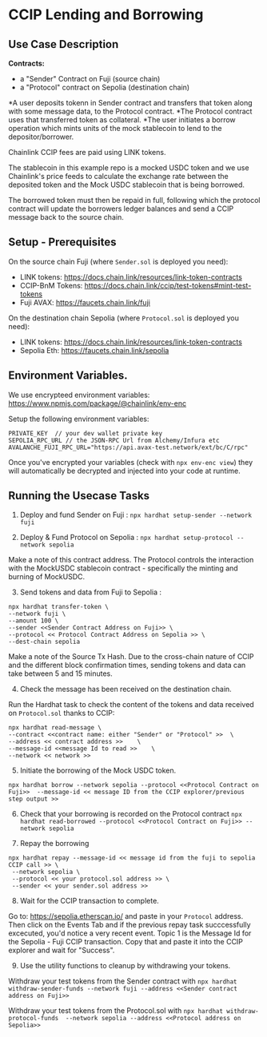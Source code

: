 # CCIP Lending and Borrowing

## Use Case Description

**Contracts:**

- a "Sender" Contract on Fuji (source chain)
- a "Protocol" contract on Sepolia (destination chain) 

*A user deposits tokenn in Sender contract and transfers that token along with some message data, to the Protocol contract. 
*The Protocol contract uses that transferred token  as collateral.
*The user initiates a borrow operation which mints units of the mock stablecoin to lend to the depositor/borrower. 

Chainlink CCIP fees are paid using LINK tokens. 

The stablecoin in this example repo is a mocked USDC token and we use Chainlink's price feeds to calculate the exchange rate between the deposited token and the Mock USDC stablecoin that is being borrowed.

The borrowed token must then be repaid in full, following which the protocol contract will update the borrowers ledger balances and send a CCIP message back to the source chain.

## Setup - Prerequisites

On the source chain Fuji (where `Sender.sol` is deployed you need):

- LINK tokens: https://docs.chain.link/resources/link-token-contracts
- CCIP-BnM Tokens: https://docs.chain.link/ccip/test-tokens#mint-test-tokens
- Fuji AVAX: https://faucets.chain.link/fuji

On the destination chain Sepolia (where `Protocol.sol` is deployed you need):

- LINK tokens: https://docs.chain.link/resources/link-token-contracts 
- Sepolia Eth: https://faucets.chain.link/sepolia

## Environment Variables.

We use encrypteed environment variables: https://www.npmjs.com/package/@chainlink/env-enc  

Setup the following environment variables:

```
PRIVATE_KEY  // your dev wallet private key
SEPOLIA_RPC_URL // the JSON-RPC Url from Alchemy/Infura etc
AVALANCHE_FUJI_RPC_URL="https://api.avax-test.network/ext/bc/C/rpc"
```

Once you've encrypted your variables (check with `npx env-enc view`) they will automatically be decrypted and injected into your code at runtime. 

## Running the Usecase Tasks

1. Deploy and fund Sender on Fuji :  `npx hardhat setup-sender --network fuji`

2. Deploy & Fund Protocol on Sepolia : `npx hardhat setup-protocol --network sepolia`

Make a note of this contract address. The Protocol controls the interaction with the MockUSDC stablecoin contract - specifically the minting and burning of MockUSDC.

3. Send tokens and data from Fuji to Sepolia :

```
npx hardhat transfer-token \
--network fuji \
--amount 100 \                                      
--sender <<Sender Contract Address on Fuji>> \
--protocol << Protocol Contract Address on Sepolia >> \
--dest-chain sepolia
```

Make a note of the Source Tx Hash. Due to the cross-chain nature of CCIP and the different block confirmation times, sending tokens and data can take between 5 and 15 minutes. 

4. Check the message has been received on the destination chain.

Run the Hardhat task to check the content of the tokens and data received on `Protocol.sol` thanks to CCIP:

```
npx hardhat read-message \
--contract <<contract name: either "Sender" or "Protocol" >>  \
--address << contract address >>    \
--message-id <<message Id to read >>    \
--network << network >>
```

5. Initiate the borrowing of the Mock USDC token.

`npx hardhat borrow --network sepolia --protocol <<Protocol Contract on Fuji>>  --message-id << message ID from the CCIP explorer/previous step output >>`

6. Check that your borrowing is recorded on the Protocol contract
   `npx hardhat read-borrowed --protocol <<Protocol Contract on Fuji>> --network sepolia`

7. Repay the borrowing

```
npx hardhat repay --message-id << message id from the fuji to sepolia CCIP call >> \
 --network sepolia \
 --protocol << your protocol.sol address >> \
 --sender << your sender.sol address >>
```

8. Wait for the CCIP transaction to complete. 

Go to: https://sepolia.etherscan.io/ and paste in your `Protocol` address. Then click on the Events Tab and if the previous repay task succcessfully excecuted, you'd notice a very recent event. Topic 1 is the Message Id for the Sepolia - Fuji CCIP transaction. Copy that and paste it into the CCIP explorer and wait for "Success". 

9. Use the utility functions to cleanup by withdrawing your tokens.

Withdraw your test tokens from the Sender contract with
`npx hardhat withdraw-sender-funds --network fuji --address <<Sender contract address on Fuji>>`

Withdraw your test tokens from the Protocol.sol with
`npx hardhat withdraw-protocol-funds  --network sepolia --address <<Protocol address on Sepolia>>`
